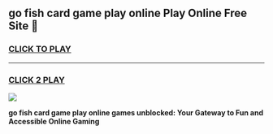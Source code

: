 
## go fish card game play online Play Online Free Site 👋
<h3>
<a href="https://download.freeplayer.one?title=go_fish_card_game_play_online&ref=21F">CLICK TO PLAY</a></h3>
<hr>

<h3>
<a href="https://download.freeplayer.one?title=go_fish_card_game_play_online&ref=21F">CLICK 2 PLAY</a>
  
</h3>

<a href="https://download.freeplayer.one?title=go_fish_card_game_play_online&ref=21F"><img src="https://cdnb.artstation.com/p/assets/images/images/032/539/853/original/anto-thomas-button-gif.gif"></a>


**go fish card game play online games unblocked: Your Gateway to Fun and Accessible Online Gaming**
